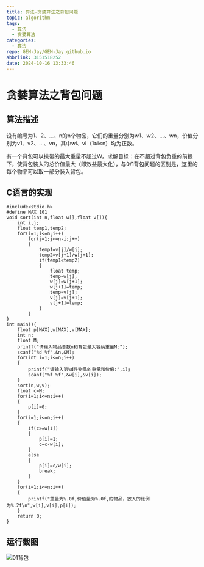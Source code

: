 ```yaml
---
title: 算法—贪婪算法之背包问题
topic: algorithm
tags:
  - 算法
  - 贪婪算法
categories:
  - 算法
repo: GEM-Jay/GEM-Jay.github.io
abbrlink: 3151518252
date: 2024-10-16 13:33:46
---
```

# 贪婪算法之背包问题

## 算法描述

设有编号为1、2、…、n的n个物品，它们的重量分别为w1、w2、…、wn，价值分别为v1、v2、…、vn，其中wi、vi（1≤i≤n）均为正数。

有一个背包可以携带的最大重量不超过W。求解目标：在不超过背包负重的前提下，使背包装入的总价值最大（即效益最大化），与0/1背包问题的区别是，这里的每个物品可以取一部分装入背包。

## C语言的实现

```代码
#include<stdio.h>
#define MAX 101
void sort(int n,float w[],float v[]){
	int i,j;
	float temp1,temp2;
	for(i=1;i<=n;i++)
		for(j=1;j<=n-i;j++)
		{
			temp1=v[j]/w[j];
			temp2=v[j+1]/w[j+1];
			if(temp1<temp2)
			{
				float temp;
				temp=w[j];
				w[j]=w[j+1];
				w[j+1]=temp;
				temp=v[j];
				v[j]=v[j+1];
				v[j+1]=temp;
			}
		}
}
int main(){
	float p[MAX],w[MAX],v[MAX];
	int n;
	float M;
	printf("请输入物品总数n和背包最大容纳重量M:");
	scanf("%d %f",&n,&M);
	for(int i=1;i<=n;i++)
	{
		printf("请输入第%d件物品的重量和价值:",i);
		scanf("%f %f",&w[i],&v[i]);
	}
	sort(n,w,v);
	float c=M;
	for(i=1;i<=n;i++)
	{
		p[i]=0;
	}
	for(i=1;i<=n;i++)
	{
		if(c>=w[i])
		{
			p[i]=1;
			c=c-w[i];
		}
		else
		{
			p[i]=c/w[i];
			break;
		}
	}
	for(i=1;i<=n;i++)
	{
		printf("重量为%.0f,价值量为%.0f,的物品，放入的比例为%.2f\n",w[i],v[i],p[i]);
	}
	return 0;
}
```

## 运行截图

![01背包](https://cdn.jsdelivr.net/gh/GEM-Jay/images/01bag.jpg)